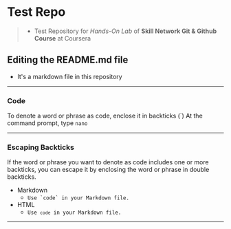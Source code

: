 # Test Repo

> - Test Repository for *Hands-On Lab* of **Skill Network Git \& Github Course** at Coursera

## Editing the README.md file

+ It's a markdown file in this repository

---

### Code
To denote a word or phrase as code, enclose it in backticks (\`)
At the command prompt, type `nano`

***

### Escaping Backticks
If the word or phrase you want to denote as code includes one or more backticks, you can escape it by enclosing the word or phrase in double backticks.
- Markdown
	- ``Use `code` in your Markdown file.``
 - HTML
	- <code>Use `code` in your Markdown file.</code>

___

